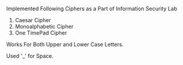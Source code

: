 Implemented Following Ciphers as a Part of Information Security Lab

1) Caesar Cipher
2) Monoalphabetic Cipher
3) One TimePad Cipher

Works For Both Upper and Lower Case Letters.

Used '_' for Space.
